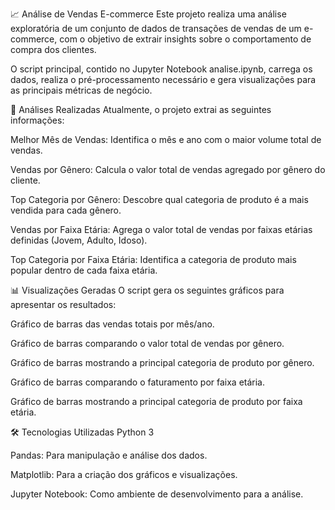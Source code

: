 📈 Análise de Vendas E-commerce
Este projeto realiza uma análise exploratória de um conjunto de dados de transações de vendas de um e-commerce, com o objetivo de extrair insights sobre o comportamento de compra dos clientes.

O script principal, contido no Jupyter Notebook analise.ipynb, carrega os dados, realiza o pré-processamento necessário e gera visualizações para as principais métricas de negócio.

🚀 Análises Realizadas
Atualmente, o projeto extrai as seguintes informações:

Melhor Mês de Vendas: Identifica o mês e ano com o maior volume total de vendas.

Vendas por Gênero: Calcula o valor total de vendas agregado por gênero do cliente.

Top Categoria por Gênero: Descobre qual categoria de produto é a mais vendida para cada gênero.

Vendas por Faixa Etária: Agrega o valor total de vendas por faixas etárias definidas (Jovem, Adulto, Idoso).

Top Categoria por Faixa Etária: Identifica a categoria de produto mais popular dentro de cada faixa etária.

📊 Visualizações Geradas
O script gera os seguintes gráficos para apresentar os resultados:

Gráfico de barras das vendas totais por mês/ano.

Gráfico de barras comparando o valor total de vendas por gênero.

Gráfico de barras mostrando a principal categoria de produto por gênero.

Gráfico de barras comparando o faturamento por faixa etária.

Gráfico de barras mostrando a principal categoria de produto por faixa etária.

🛠️ Tecnologias Utilizadas
Python 3

Pandas: Para manipulação e análise dos dados.

Matplotlib: Para a criação dos gráficos e visualizações.

Jupyter Notebook: Como ambiente de desenvolvimento para a análise.
